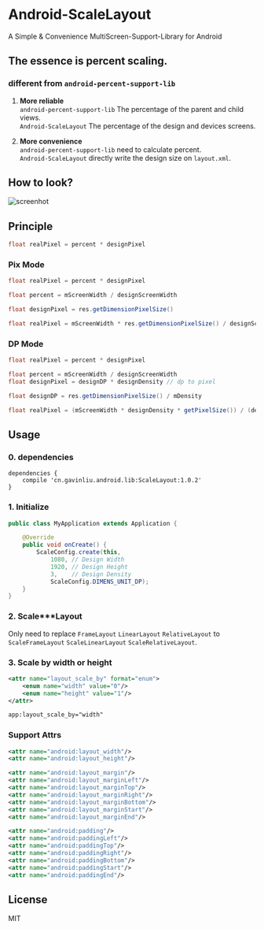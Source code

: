 # Android-ScaleLayout

A Simple & Convenience MultiScreen-Support-Library for Android

## The essence is percent scaling.

### different from ``android-percent-support-lib``

1. **More reliable**      
    ``android-percent-support-lib`` The percentage of the parent and child views.       
    ``Android-ScaleLayout`` The percentage of the design and devices screens.       

2. **More convenience**       
    ``android-percent-support-lib`` need to calculate percent.      
    ``Android-ScaleLayout`` directly write the design size on ``layout.xml``.       


## How to look?

![screenhot](/screenhot.png)


## Principle

```java
float realPixel = percent * designPixel
```

### Pix Mode

```java
float realPixel = percent * designPixel

float percent = mScreenWidth / designScreenWidth

float designPixel = res.getDimensionPixelSize()
```
```java
float realPixel = mScreenWidth * res.getDimensionPixelSize() / designScreenWidth
```

### DP Mode
```java
float realPixel = percent * designPixel

float percent = mScreenWidth / designScreenWidth
float designPixel = designDP * designDensity // dp to pixel

float designDP = res.getDimensionPixelSize() / mDensity
```
```java
float realPixel = (mScreenWidth * designDensity * getPixelSize()) / (designScreenWidth * mDensity)
```

## Usage

### 0. dependencies

```
dependencies {
    compile 'cn.gavinliu.android.lib:ScaleLayout:1.0.2'
}
```

### 1. Initialize

```java
public class MyApplication extends Application {

    @Override
    public void onCreate() {
        ScaleConfig.create(this,
            1080, // Design Width
            1920, // Design Height
            3,    // Design Density
            ScaleConfig.DIMENS_UNIT_DP);
    }
}
```

### 2. Scale***Layout

Only need to replace ``FrameLayout`` ``LinearLayout`` ``RelativeLayout`` to ``ScaleFrameLayout`` ``ScaleLinearLayout`` ``ScaleRelativeLayout``.

### 3. Scale by width or height

```xml
<attr name="layout_scale_by" format="enum">
    <enum name="width" value="0"/>
    <enum name="height" value="1"/>
</attr>
```
```xml
app:layout_scale_by="width"
```

### Support Attrs

```xml
<attr name="android:layout_width"/>
<attr name="android:layout_height"/>

<attr name="android:layout_margin"/>
<attr name="android:layout_marginLeft"/>
<attr name="android:layout_marginTop"/>
<attr name="android:layout_marginRight"/>
<attr name="android:layout_marginBottom"/>
<attr name="android:layout_marginStart"/>
<attr name="android:layout_marginEnd"/>

<attr name="android:padding"/>
<attr name="android:paddingLeft"/>
<attr name="android:paddingTop"/>
<attr name="android:paddingRight"/>
<attr name="android:paddingBottom"/>
<attr name="android:paddingStart"/>
<attr name="android:paddingEnd"/>
```

## License

MIT

